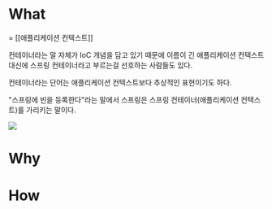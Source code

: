 
# What

= [[애플리케이션 컨텍스트]]

컨테이너라는 말 자체가 IoC 개념을 담고 있기 때문에 이름이 긴 애플리케이션 컨텍스트 대신에 스프링 컨테이너라고 부르는걸 선호하는 사람들도 있다. 

컨테이너라는 단어는 애플리케이션 컨텍스트보다 추상적인 표현이기도 하다. 

"스프링에 빈을 등록한다"라는 말에서 스프링은 스프링 컨테이너(애플리케이션 컨텍스트)를 가리키는 말이다.


![](https://img1.daumcdn.net/thumb/R1280x0/?scode=mtistory2&fname=https%3A%2F%2Fblog.kakaocdn.net%2Fdn%2Fb207Em%2FbtrPID23hJc%2FCF3PKuqZvBVAkpbLu3i8yK%2Fimg.png)


# Why

# How